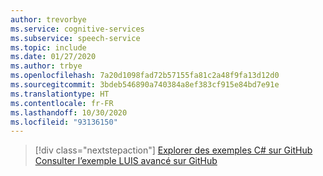 ```yaml
---
author: trevorbye
ms.service: cognitive-services
ms.subservice: speech-service
ms.topic: include
ms.date: 01/27/2020
ms.author: trbye
ms.openlocfilehash: 7a20d1098fad72b57155fa81c2a48f9fa13d12d0
ms.sourcegitcommit: 3bdeb546890a740384a8ef383cf915e84bd7e91e
ms.translationtype: HT
ms.contentlocale: fr-FR
ms.lasthandoff: 10/30/2020
ms.locfileid: "93136150"
---
```

> [!div class="nextstepaction"]
> [Explorer des exemples C# sur GitHub](https://aka.ms/speech/github-csharp)
> [Consulter l’exemple LUIS avancé sur GitHub](https://github.com/Azure/pizza_luis_bot)
